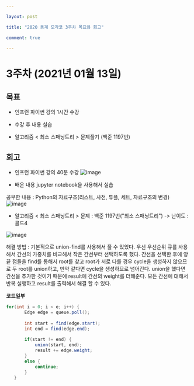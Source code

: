 ```yaml
---

layout: post

title: "2020 동계 모각코 3주차 목표와 회고"

comment: true

---
```




# 3주차 (2021년 01월 13일)


## 목표

 * 인프런 파이썬 강의 1시간 수강

 * 수강 후 내용 실습

 * 알고리즘 < 최소 스패닝트리 > 문제풀기 (백준 1197번)


## 회고

 * 인프런 파이썬 강의 40분 수강
![image](https://user-images.githubusercontent.com/34434155/104459885-b5783c80-55f0-11eb-9478-2d92f7fc778e.png)
 
 * 배운 내용 jupyter notebook을 사용해서 실습
 
 공부한 내용 : Python의 자료구조(리스트, 사전, 튜플, 세트, 자료구조의 변경)
![image](https://user-images.githubusercontent.com/34434155/104459996-de98cd00-55f0-11eb-9b1f-7b5555ddfbb8.png)

 
 * 알고리즘 < 최소 스패닝트리 > 문제 : 백준 1197번("최소 스패닝트리") -> 난이도 : 골드4
 
 ![image](https://user-images.githubusercontent.com/34434155/104461426-aa261080-55f2-11eb-8564-e484a98f60f1.png)

 해결 방법 : 기본적으로 union-find를 사용해서 풀 수 있었다. 우선 우선순위 큐를 사용해서 간선의 가중치를 비교해서 작은 간선부터 선택하도록 했다. 간선을 선택한 후에 양 끝 점들을 find를 통해서 root를 찾고 root가 서로 다를 경우 cycle을 생성하지 않으므로 두 root를 union하고, 만약 같다면 cycle을 생성하므로 넘어간다. union을 했다면 간선을 추가한 것이기 때문에 result에 간선의 weight를 더해준다. 모든 간선에 대해서 반복 실행하고 result를 출력해서 해결 할 수 있다.
 
 **코드일부**
 ```java
for(int i = 0; i < e; i++) {
		Edge edge = queue.poll();
			
		int start = find(edge.start);
		int end = find(edge.end);
			
		if(start != end) {
			union(start, end);
			result += edge.weight;
		}
		else {
			continue;
		}
	}
 ```